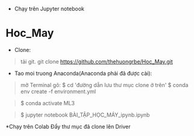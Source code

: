 *  Chạy trên Jupyter notebook
# Hoc_May
* Clone:
> tải git.
> git clone https://github.com/thehuongrbe/Hoc_May.git
* Tao moi truong Anaconda(Anaconda phải đã được cài):
> mở Terminal gõ: $ cd 'đường dẫn lưu thư mục clone ở trên'
> $ conda env create -f environment.yml

> $ conda activate ML3

> $ jupyter notebook BÀI_TẬP_HỌC_MÁY_ipynb.ipynb

*Chạy trên Colab
Đẩy thư mục đã clone lên Driver


      

